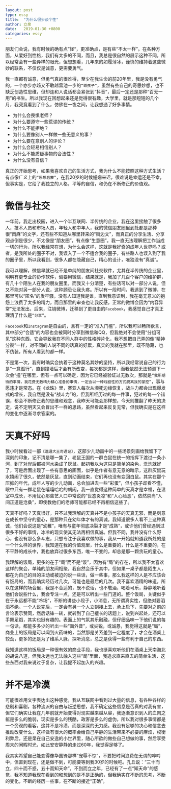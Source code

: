 ```yaml
---
layout: post
type: essy
title:  "为什么很少谈个性"
author: 立泉
date:   2019-01-30 +0800
categories: essy
---
```


朋友们会说，我有时候的确有点”怪“，更准确点，是有些“不太一样”。在各种方面，从爱好到性格，我们有太多的不同，而且，我总是很自然的展示这种不同，所以经常会有一些异样的眼光，但想想看，几年来的如履薄冰，谨慎的维持着这些微妙的联系，不仅仅是诚意，更需要勇气。

我一直都有诚意，但勇气真的很难得，至少在我生命的前20年里，我是没有勇气的，一个亦步亦趋又不敢越雷池一步的`“乖孩子”`，虽然有些自己的奇思妙想，也不缺乏创造性思维，但却连和人说话都会紧张到“抖音”，最后一定还是那种“百无一用”的书生。所以我现在回想起来还是觉得很有趣，大学里，就是那短短的几个月，我究竟看到了什么，仿佛在一夜之间，让我想通了好多事情。

* 为什么会畏惧老师？
* 为什么要遵守一些荒谬的传统？
* 为什么不能拒绝？
* 为什么要像别人一样做一些无意义的事？
* 为什么要在意别人的评论？
* 为什么会轻易相信别人？
* 为什么不能质疑事物的合法性？
* 为什么没有自信？

真正的开始思考，如果我喜欢自己的生活方式，我为什么不能按照这种方式生活？有点像广义上的`“思想启蒙”`，在我20岁的时候姗姗来迟，很难说是幸运还是不幸，但事实是，它给了我独立的人格，平等的自信，和仍在不断修正的价值观。

# 微信与社交

一年前，我走出校园，进入一个半互联网、半传统的企业，我在这里接触了很多人，技术人员和市场人员，年轻人和中年人，我的微信朋友圈里到处都是那种很“肉麻”的文字，还有些不知道从哪里转来的“街边文”，而真正的分享生活、分享观点倒是很少，不太像是“朋友圈”，有点像“生意圈”。我一直无法理解把工作当成一切的行为，所以我经常在想，为什么会这样，这就是我好奇的成年人世界吗？或者，是我所处的圈子不对，我误入了一个不适合我的圈子，有些路人也误入到了我的圈子里，所以我看到，很多人都在隐藏自己，精心的设计，唯独没有“真诚”。

我可以理解，微信早就已经不是单纯的朋友间社交软件，尤其在半传统的企业里，明明有更专业的协作软件，偏要用微信，结果就是，我加了几百个客户的维护群，有几十个陌生人在我的朋友圈里，而我又十分清楚，有些话可以对一部分人说，但又不能对另一部分人说，这种顾忌让我头疼。所以有一段时间，我逃到了微博，在那里可以“匿名”的发牢骚，没有人知道我是谁，直到我意识到，我在毫无意义的抱怨上浪费了太多的精力，而且那里的审查也让我反感，正常的微博会因为“内容异常”无法发出，后来，注销微博，迁移到了更自由的`Facebook`，我感觉自己才真正理清了什么是`“分享”`。

`Facebook`和`Instagram`是自由的，且有一定的“准入门槛”，所以我可以畅所欲言，其中部分“合适”的内容也会被同时分享到微信和QQ，但我绝对不会使用“分组可见”这种东西，它会导致我在不同人群中的性格碎片化，我不想把自己弄的像“精神分裂”一样，对不同的人说不同的话真的好累，真实的我就在那里，既不隐藏，也不伪装，所有人看到的都一样。

不是第一次，我有时确实会执着于这种莫名其妙的坚持，所以我经常说自己的行为是“一意孤行”，直到撞墙后才会有所改变，每次都是这样，而我依然无法预测下一次会“撞”在哪里，但有一点可以确定，因为它已经被验证过无数次，那就是`“我所期待的事情，我花费无数精力精心准备的事情，一定会以一种戏剧性的方式脱离我的掌控”`，事与愿违才是常态。在《龙珠》里，赛亚人每次从濒死边缘恢复，战斗力都会出现爆发式的增长，我自然是没有“战斗力”的，但我所经历过的每一件事，犯过的每一个错误，都会不断修正我的思维和观念，我昨天可能会那样想，今天则推翻了昨天的决定，说不定明天又会冒出不一样的思路，虽然看起来反复无常，但我确实是在这样的变化中逐渐寻求答案的。

# 天真不好吗

我小时候看过一部`《邋遢大王奇遇记》`，这部少儿动画中的一些场景刻画给我留下了深刻的印象，记不清是哪一集了，老鼠王国的一群白鼠在统一的指挥下渡过一条小河，到了对岸后都被河水染成了灰鼠。起初我以为这只是简单的染色，洗洗就好了，可是后面出现了一些有意思的画面，似乎是作者有意无意的暗示，这群灰鼠玩水嬉闹了很久，依然是灰鼠，直到动画结束，它们再也没有变回白鼠。其实在那个压抑的年代，成年人写的少儿动画，总会加进去一些“彩蛋”，但小孩子却看不懂，眼中只有一群老鼠在嘻嘻哈哈的胡闹，我一直觉得这种简单的天真才是幸福，在温室中成长，不用忧心那些艺人口中常说的“世态炎凉”和“人心险恶”，依然崇尚“人间正道是沧桑”，即使教他们的老师可能都已经不再相信这些了。

天真不好吗？天真很好，只不过我理解的天真并不是小孩子的天真无邪，而是刻意在成长中坚守的童心，是那种只在幼年体才有的真诚。我知道很多人看不上这种真诚，他们会说这是“幼稚”，唯有与童年彻底决裂才是“成熟”，或许他们曾经遇到过很多不好的事情，冰冷的现实使其无法再相信真诚。但我不同，我并没有什么野心，也没有那么多斗志，只想专注于我喜欢做的事，我从一开始就知道我所处的是一个什么样的世界，我知道在我的价值观里，什么是重要的，什么是不重要的，在不平静的成长中，我也放弃过很多东西，唯一不变的，却总是那一颗贪玩的童心。


我理解的饭局，更多的在于“局”而不是“饭”，因为有“局”的存在，所以我不太喜欢这样的聚会，单纯的朋友间相聚，我自然会乐于其中，但如果一桌子都是陌生人，都在为自己的目的主动或被迫的说一些话，做一些事，那么我这样的人是不应该会有饭局的，而我确实经历过几次，可能也是最后的几次。我不喜欢酒精的味道，所以在这样的场合里，我是不合适的，既不说话，也不敬酒，喝着可乐，静静地听着他们会说些什么，我会专注一点，还是可以听出一些门道的。整个饭局，关键似乎在于永远都不能“冷场”，不断的讲些小段子，小消息，无所谓真实性，但绝对要滔滔不绝。一个人说完后，一定会有另一个人立刻接上去，承上启下，先要对之前的言论表示赞同，然后话锋一转，就转到了自己擅长的话题上，说到兴起处，还可以手舞足蹈，其实也挺有趣的。表面上的气氛其乐融融，但仔细品味一下他们说的每一句话，都能多多少的听出一些“画外音”，或尖锐，或诚恳，我觉得这就是“局”，商业上的饭局是可以闻到火药味的，当然那是关系差到一定程度了，才会在酒桌上较劲，更多的还是为了维系人脉，探听消息，总之是获得一些有利于自己的东西。

我知道这样的饭局是一种很有效的商业手段，我也挺喜欢听他们在酒桌上天南海北的胡说八道，但我永远也无法融入这些“局”里面，我追求直来直去的简单生活，这些东西对我来说过于复杂，让我提不起加入的兴趣。

# 并不是冷漠

可能很难用文字表达出这种感觉，我从互联网中看到过大量的信息，有各种各样的悲剧和喜剧，各种流派的自由与叛逆思想，我不确定这些信息是否真的对我有害，但它们确实让我在几年前就开始变得对现实越来越从容，我逐渐意识到人的血肉之躯是多么的脆弱，现实是多么的残酷，政客是多么的虚伪，所以我对很多事情都是一个旁观的看客，这并不是冷漠，而是深深的无力感。我没有足够的决心和信念去推动改变什么，这样做有很大的概率会给自己平静的生活带来不必要的麻烦，权衡利弊后，还是呆在自己安逸的小世界里，随心所欲的做些自己想做的事，然后享受周末的闲暇时光，如此安安静静的走过60年，我觉得足够了。

我其实希望自己能变得像华国锋那样“宠辱不惊”，不要把时间浪费在无谓的呻吟中，但直到现在，还是做不到，可能要等到我30岁的时候吧。孔丘说：“三十而立，四十而不惑，五十而知天命”，不到而立之年，已经有了一点“知天命”的感觉，我不知道我现在看到的和想到的是不是正确的，但我确实在不断的思考，不断的变化，不断的经历一些事，在不断的接近“正确”。